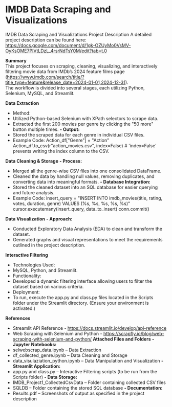 # IMDB Data Scraping and Visualizations
IMDB Data Scraping and Visualizations Project Description
A detailed project description can be found here: https://docs.google.com/document/d/1gk-OZUyMo0VsMV-OyKsOME7PIVtLDzL_4rsrNdTsY0M/edit?tab=t.0

**Summary**  
This project focuses on scraping, cleaning, visualizing, and interactively filtering movie data from IMDb’s 2024 feature films page (https://www.imdb.com/search/title/?title_type=feature&release_date=2024-01-01,2024-12-31).  
The workflow is divided into several stages, each utilizing Python, Selenium, MySQL, and Streamlit.

**Data Extraction**
- Method:
- Utilized Python-based Selenium with XPath selectors to scrape data.
- Extracted the first 200 movies per genre by clicking the "50 more" button multiple times.
**- Output:**
- Stored the scraped data for each genre in individual CSV files.
- Example Code:
Action_df["Genre"] = "Action"
Action_df.to_csv(r"action_movies.csv", index=False)  # 'index=False' prevents writing the index column to the CSV.

**Data Cleaning & Storage**
**- Process:**
- Merged all the genre-wise CSV files into one consolidated DataFrame.
- Cleaned the data by handling null values, removing duplicates, and converting data into meaningful formats.
**- Database Integration:**
- Stored the cleaned dataset into an SQL database for easier querying and future analysis.
- Example Code:
    insert_query = "INSERT INTO imdb_movies(title, rating, votes, duration, genre) VALUES (%s, %s, %s, %s, %s)"
    cursor.executemany(insert_query, data_to_insert)
    conn.commit()

**Data Visualization**
**- Approach:**
- Conducted Exploratory Data Analysis (EDA) to clean and transform the dataset.
- Generated graphs and visual representations to meet the requirements outlined in the project description.

**Interactive Filtering**
- Technologies Used:
- MySQL, Python, and Streamlit.
- Functionality:
- Developed a dynamic filtering interface allowing users to filter the dataset based on various criteria.
- Deployment:
- To run, execute the app.py and class.py files located in the Scripts folder under the Streamlit directory. (Ensure your environment is activated.)

**References**
- Streamlit API Reference - https://docs.streamlit.io/develop/api-reference
- Web Scraping with Selenium and Python - https://scrapfly.io/blog/web-scraping-with-selenium-and-python/
**Attached Files and Folders**
**- Jupyter Notebooks:**
- selwebscrap_data.ipynb – Data Extraction
- df_collected_genre.ipynb – Data Cleaning and Storage
- data_visulaziation_python.ipynb – Data Manipulation and Visualization
**- Streamlit Application:**
- app.py and class.py – Interactive Filtering scripts (to be run from the Scripts folder)
**- Data Storage:**
- IMDB_Project1_CollectedCsvData – Folder containing collected CSV files
- SQLDB – Folder containing the stored SQL database
**- Documentation:**
- Results.pdf – Screenshots of output as specified in the project description
